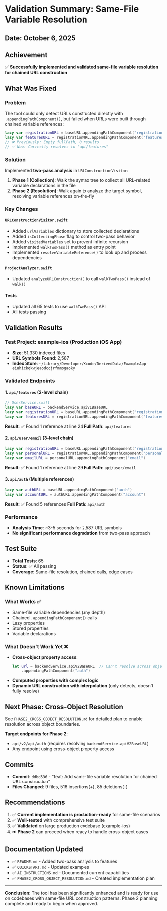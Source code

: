 # Validation Summary: Same-File Variable Resolution

## Date: October 6, 2025

## Achievement
✅ **Successfully implemented and validated same-file variable resolution for chained URL construction**

## What Was Fixed

### Problem
The tool could only detect URLs constructed directly with `.appendingPathComponent()`, but failed when URLs were built through chained variable references:

```swift
lazy var registrationURL = baseURL.appendingPathComponent("registration")
lazy var featuresURL = registrationURL.appendingPathComponent("features")
// ❌ Previously: Empty fullPath, 0 results
// ✅ Now: Correctly resolves to "api/features"
```

### Solution
Implemented **two-pass analysis** in `URLConstructionVisitor`:

1. **Phase 1 (Collection)**: Walk the syntax tree to collect all URL-related variable declarations in the file
2. **Phase 2 (Resolution)**: Walk again to analyze the target symbol, resolving variable references on-the-fly

### Key Changes

#### `URLConstructionVisitor.swift`
- Added `urlVariables` dictionary to store collected declarations
- Added `isCollectingPhase` flag to control two-pass behavior
- Added `visitedVariables` set to prevent infinite recursion
- Implemented `walkTwoPass()` method as entry point
- Implemented `resolveVariableReference()` to look up and process dependencies

#### `ProjectAnalyzer.swift`
- Updated `analyzeURLConstruction()` to call `walkTwoPass()` instead of `walk()`

#### Tests
- Updated all 65 tests to use `walkTwoPass()` API
- All tests passing

## Validation Results

### Test Project: example-ios (Production iOS App)
- **Size**: 51,330 indexed files
- **URL Symbols Found**: 2,587
- **Index Store**: `~/Library/Developer/Xcode/DerivedData/ExampleApp-eiuhickqkwjeaodccjrfmmogaoky`

### Validated Endpoints

#### 1. `api/features` (2-level chain)
```swift
// UserService.swift
lazy var baseURL = backendService.apiV1BaseURL
lazy var registrationURL = baseURL.appendingPathComponent("registration")
lazy var featuresURL = registrationURL.appendingPathComponent("features")
```
**Result**: ✅ Found 1 reference at line 24
**Full Path**: `api/features`

#### 2. `api/user/email` (3-level chain)
```swift
lazy var registrationURL = baseURL.appendingPathComponent("registration")
lazy var personalURL = registrationURL.appendingPathComponent("personal")  
lazy var emailURL = personalURL.appendingPathComponent("email")
```
**Result**: ✅ Found 1 reference at line 29
**Full Path**: `api/user/email`

#### 3. `api/auth` (Multiple references)
```swift
lazy var authURL = baseURL.appendingPathComponent("auth")
lazy var accountURL = authURL.appendingPathComponent("account")
```
**Result**: ✅ Found 5 references
**Full Path**: `api/auth`

### Performance
- **Analysis Time**: ~3-5 seconds for 2,587 URL symbols
- **No significant performance degradation** from two-pass approach

## Test Suite
- **Total Tests**: 65
- **Status**: ✅ All passing
- **Coverage**: Same-file resolution, chained calls, edge cases

## Known Limitations

### What Works ✅
- Same-file variable dependencies (any depth)
- Chained `.appendingPathComponent()` calls
- Lazy properties
- Stored properties
- Variable declarations

### What Doesn't Work Yet ❌
- **Cross-object property access**:
  ```swift
  let url = backendService.apiV2BaseURL  // Can't resolve across objects
      .appendingPathComponent("auth")
  ```
- **Computed properties with complex logic**
- **Dynamic URL construction with interpolation** (only detects, doesn't fully resolve)

## Next Phase: Cross-Object Resolution

See `PHASE2_CROSS_OBJECT_RESOLUTION.md` for detailed plan to enable resolution across object boundaries.

**Target endpoints for Phase 2**:
- `api/v2/api/auth` (requires resolving `backendService.apiV2BaseURL`)
- Any endpoint using cross-object property access

## Commits
- **Commit**: `ddbd536` - "feat: Add same-file variable resolution for chained URL construction"
- **Files Changed**: 9 files, 516 insertions(+), 85 deletions(-)

## Recommendations

1. ✅ **Current implementation is production-ready** for same-file scenarios
2. ✅ **Well-tested** with comprehensive test suite
3. ✅ **Validated** on large production codebase (example-ios)
4. ⏭️ **Phase 2** can proceed when ready to handle cross-object cases

## Documentation Updated
- ✅ `README.md` - Added two-pass analysis to features
- ✅ `QUICKSTART.md` - Updated examples
- ✅ `AI_INSTRUCTIONS.md` - Documented current capabilities
- ✅ `PHASE2_CROSS_OBJECT_RESOLUTION.md` - Created implementation plan

---

**Conclusion**: The tool has been significantly enhanced and is ready for use on codebases with same-file URL construction patterns. Phase 2 planning complete and ready to begin when approved.

